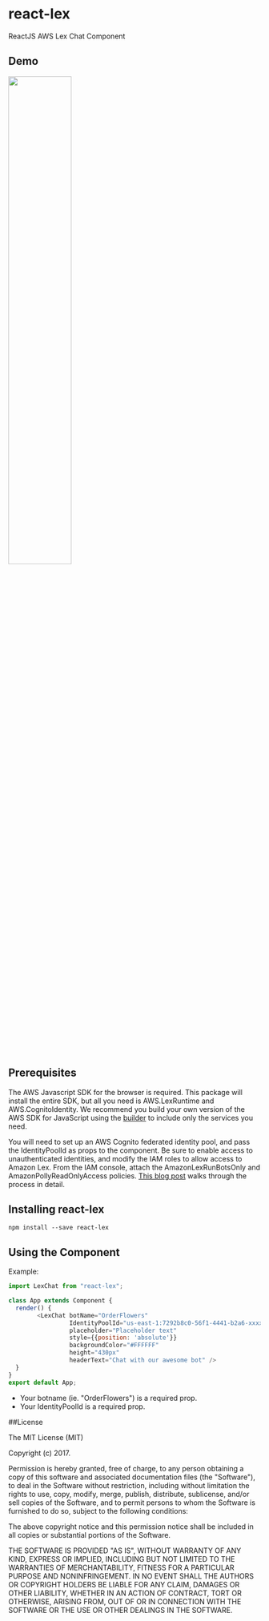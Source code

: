 # react-lex

ReactJS AWS Lex Chat Component

## Demo
<img src="https://thumbs.gfycat.com/ShabbyCourageousFalcon-size_restricted.gif" width="50%">

## Prerequisites
The AWS Javascript SDK for the browser is required. This package will install the entire SDK, but all you need is AWS.LexRuntime and AWS.CognitoIdentity. We recommend you build your own version of the AWS SDK for JavaScript using the [builder](https://sdk.amazonaws.com/builder/js/) to include only the services you need.

You will need to set up an AWS Cognito federated identity pool, and pass the IdentityPoolId as props to the component. Be sure to enable access to unauthenticated identities, and modify the IAM roles to allow access to Amazon Lex. From the IAM console, attach the AmazonLexRunBotsOnly and AmazonPollyReadOnlyAccess policies. [This blog post](https://aws.amazon.com/blogs/ai/greetings-visitor-engage-your-web-users-with-amazon-lex/) walks through the process in detail. 



## Installing react-lex

```
npm install --save react-lex
```

## Using the Component


Example:

```js
import LexChat from "react-lex";

class App extends Component {
  render() {
        <LexChat botName="OrderFlowers"
                 IdentityPoolId="us-east-1:7292b8c0-56f1-4441-b2a6-xxxxxxxxxxxx"
                 placeholder="Placeholder text"
                 style={{position: 'absolute'}}
                 backgroundColor="#FFFFFF"
                 height="430px"
                 headerText="Chat with our awesome bot" />
  }
}
export default App;
```
* Your botname (ie. "OrderFlowers") is a required prop.
* Your IdentityPoolId is a required prop.

##License

The MIT License (MIT)

Copyright (c) 2017.

Permission is hereby granted, free of charge, to any person obtaining a copy of this software and associated documentation files (the "Software"), to deal in the Software without restriction, including without limitation the rights to use, copy, modify, merge, publish, distribute, sublicense, and/or sell copies of the Software, and to permit persons to whom the Software is furnished to do so, subject to the following conditions:

The above copyright notice and this permission notice shall be included in all copies or substantial portions of the Software.

THE SOFTWARE IS PROVIDED "AS IS", WITHOUT WARRANTY OF ANY KIND, EXPRESS OR IMPLIED, INCLUDING BUT NOT LIMITED TO THE WARRANTIES OF MERCHANTABILITY, FITNESS FOR A PARTICULAR PURPOSE AND NONINFRINGEMENT. IN NO EVENT SHALL THE AUTHORS OR COPYRIGHT HOLDERS BE LIABLE FOR ANY CLAIM, DAMAGES OR OTHER LIABILITY, WHETHER IN AN ACTION OF CONTRACT, TORT OR OTHERWISE, ARISING FROM, OUT OF OR IN CONNECTION WITH THE SOFTWARE OR THE USE OR OTHER DEALINGS IN THE SOFTWARE.
